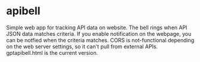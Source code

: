 # apibell
Simple web app for tracking API data on website.
The bell rings when API JSON data matches criteria.
If you enable notification on the webpage, you can be notfied when the criteria matches.
CORS is not-functional depending on the web server settings, so it can't pull from external APIs.
gptapibell.html is the current version.
